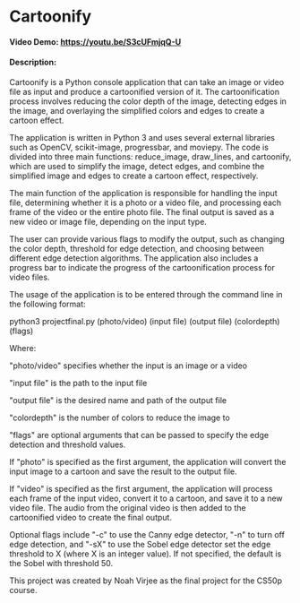 # Cartoonify
#### Video Demo:  https://youtu.be/S3cUFmjqQ-U
#### Description: 
Cartoonify is a Python console application that can take an image or video file as input and produce a cartoonified version of it. The cartoonification process involves reducing the color depth of the image, detecting edges in the image, and overlaying the simplified colors and edges to create a cartoon effect.

The application is written in Python 3 and uses several external libraries such as OpenCV, scikit-image, progressbar, and moviepy. The code is divided into three main functions: reduce_image, draw_lines, and cartoonify, which are used to simplify the image, detect edges, and combine the simplified image and edges to create a cartoon effect, respectively.

The main function of the application is responsible for handling the input file, determining whether it is a photo or a video file, and processing each frame of the video or the entire photo file. The final output is saved as a new video or image file, depending on the input type.

The user can provide various flags to modify the output, such as changing the color depth, threshold for edge detection, and choosing between different edge detection algorithms. The application also includes a progress bar to indicate the progress of the cartoonification process for video files.

The usage of the application is to be entered through the command line in the following format:

python3 projectfinal.py (photo/video) (input file) (output file) (colordepth) (flags)

Where:

"photo/video" specifies whether the input is an image or a video

"input file" is the path to the input file

"output file" is the desired name and path of the output file

"colordepth" is the number of colors to reduce the image to

"flags" are optional arguments that can be passed to specify the edge detection and threshold values.

If "photo" is specified as the first argument, the application will convert the input image to a cartoon and save the result to the output file.

If "video" is specified as the first argument, the application will process each frame of the input video, convert it to a cartoon, and save it to a new video file. The audio from the original video is then added to the cartoonified video to create the final output.

Optional flags include "-c" to use the Canny edge detector, "-n" to turn off edge detection, and "-sX" to use the Sobel edge detector set the edge threshold to X (where X is an integer value). If not specified, the default is the Sobel with threshold 50.


This project was created by Noah Virjee as the final project for the CS50p course. 

